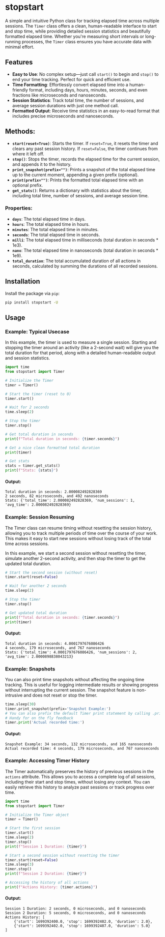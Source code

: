 # stopstart

A simple and intuitive Python class for tracking elapsed time across multiple sessions. The `Timer` class offers a clean, human-readable interface to start and stop time, while providing detailed session statistics and beautifully formatted elapsed time. Whether you're measuring short intervals or long-running processes, the `Timer` class ensures you have accurate data with minimal effort.

## Features

- **Easy to Use**: No complex setup—just call `start()` to begin and `stop()` to end your time tracking. Perfect for quick and efficient use.
- **Time Formatting**: Effortlessly convert elapsed time into a human-friendly format, including days, hours, minutes, seconds, and even fractions like microseconds and nanoseconds.
- **Session Statistics**: Track total time, the number of sessions, and average session durations with just one method call.
- **Formatted Output**: Receive time statistics in an easy-to-read format that includes precise microseconds and nanoseconds.


## Methods:
- **`start(reset=True)`**: Starts the timer. If `reset=True`, it resets the timer and clears any past session history. If `reset=False`, the timer continues from where it left off.
- **`stop()`**: Stops the timer, records the elapsed time for the current session, and appends it to the history.
- **`print_snapshot(prefix="")`**: Prints a snapshot of the total elapsed time up to the current moment, appending a given prefix (optional).
- **`print(prefix="")`**: Prints the formatted total elapsed time with an optional prefix.
- **`get_stats()`**: Returns a dictionary with statistics about the timer, including total time, number of sessions, and average session time.


### Properties:
- **`days`**: The total elapsed time in days.
- **`hours`**: The total elapsed time in hours.
- **`minutes`**: The total elapsed time in minutes.
- **`seconds`**: The total elapsed time in seconds.
- **`milli`**: The total elapsed time in milliseconds (total duration in seconds * 1e3).
- **`nano`**: The total elapsed time in nanoseconds (total duration in seconds * 1e9).
- **`total_duration`**: The total accumulated duration of all actions in seconds, calculated by summing the durations of all recorded sessions.


## Installation

Install the package via `pip`:

```bash
pip install stopstart -U
```
## Usage
### Example: Typical Usecase
In this example, the timer is used to measure a single session. Starting and stopping the timer around an activity (like a 2-second wait) will give you the total duration for that period, along with a detailed human-readable output and session statistics.
```python
import time
from stopstart import Timer

# Initialize the Timer
timer = Timer()

# Start the timer (reset to 0)
timer.start()

# Wait for 2 seconds
time.sleep(2)

# Stop the timer
timer.stop()

# Get total duration in seconds
print(f"Total duration in seconds: {timer.seconds}")

# Get a nice clean formatted total duration
print(timer)

# Get stats
stats = timer.get_stats()
print(f"Stats: {stats}")
```
#### Output:
```
Total duration in seconds: 2.000082492828369  
2 seconds, 82 microseconds, and 492 nanoseconds  
Stats: {'total_time': 2.000082492828369, 'num_sessions': 1, 'avg_time': 2.000082492828369}
```
### Example: Session Resuming
The Timer class can resume timing without resetting the session history, allowing you to track multiple periods of time over the course of your work. This makes it easy to start new sessions without losing track of the total time across sessions.

In this example, we start a second session without resetting the timer, simulate another 2-second activity, and then stop the timer to get the updated total duration.
```python
# Start the second session (without reset)
timer.start(reset=False)

# Wait for another 2 seconds
time.sleep(2)

# Stop the timer
timer.stop()

# Get updated total duration
print(f"Total duration in seconds: {timer.seconds}")
print(timer)
```
#### Output:
```
Total duration in seconds: 4.0001797676086426
4 seconds, 179 microseconds, and 767 nanoseconds
Stats: {'total_time': 4.0001797676086426, 'num_sessions': 2, 'avg_time': 2.0000898838043213}
```
### Example: Snapshots
You can also print time snapshots without affecting the ongoing time tracking. This is useful for logging intermediate results or showing progress without interrupting the current session. The snapshot feature is non-intrusive and does not reset or stop the timer.
```python
time.sleep(30)
timer.print_snapshot(prefix='Snapshot Example:')
# You can also prefix the default Timer print statement by calling .print(prefix)!
# Handy for on the fly feedback
timer.print('Actual recorded time:')
```
#### Output:

```
Snapshot Example: 34 seconds, 132 microseconds, and 165 nanoseconds
Actual recorded time: 4 seconds, 179 microseconds, and 767 nanoseconds
```

### Example: Accessing Timer History
The Timer automatically preserves the history of previous sessions in the `actions` attribute. This allows you to access a complete log of all sessions, including their start and stop times, without losing any context. You can easily retrieve this history to analyze past sessions or track progress over time.
```python
import time
from stopstart import Timer

# Initialize the Timer object
timer = Timer()

# Start the first session
timer.start()
time.sleep(2)
timer.stop()
print(f"Session 1 Duration: {timer}")

# Start a second session without resetting the timer
timer.start(reset=False)
time.sleep(3)
timer.stop()
print(f"Session 2 Duration: {timer}")

# Accessing the history of all actions
print(f"Actions History: {timer.actions}")
```
#### Output:

```
Session 1 Duration: 2 seconds, 0 microseconds, and 0 nanoseconds  
Session 2 Duration: 5 seconds, 0 microseconds, and 0 nanoseconds  
Actions History: [
    {'start': 1699392400.0, 'stop': 1699392402.0, 'duration': 2.0}, 
    {'start': 1699392402.0, 'stop': 1699392407.0, 'duration': 5.0}
]
```
